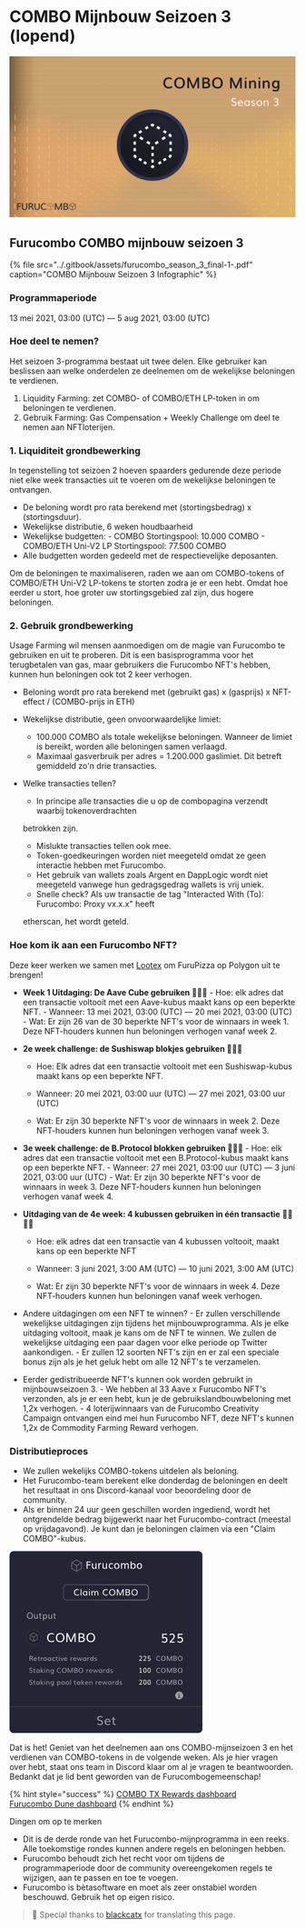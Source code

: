 # COMBO Mijnbouw Seizoen 3 \(lopend\)



![](../.gitbook/assets/combo-season-3.png)

## Furucombo COMBO mijnbouw seizoen 3

{% file src="../.gitbook/assets/furucombo\_season\_3\_final-1-.pdf" caption="COMBO Mijnbouw Seizoen 3 Infographic" %}

### **Programmaperiode**

13 mei 2021, 03:00 \(UTC\) — 5 aug 2021, 03:00 \(UTC\)

### **Hoe deel te nemen?**

Het seizoen 3-programma bestaat uit twee delen. Elke gebruiker kan beslissen aan welke onderdelen ze deelnemen om de wekelijkse beloningen te verdienen.

1. Liquidity Farming: zet COMBO- of COMBO/ETH LP-token in om beloningen te verdienen.
2. Gebruik Farming: Gas Compensation + Weekly Challenge om deel te nemen aan NFTloterijen.

### 1. Liquiditeit grondbewerking

In tegenstelling tot seizoen 2 hoeven spaarders gedurende deze periode niet elke week transacties uit te voeren om de wekelijkse beloningen te ontvangen.

* De beloning wordt pro rata berekend met \(stortingsbedrag\) x \(stortingsduur\).
* Wekelijkse distributie, 6 weken houdbaarheid
* Wekelijkse budgetten: - COMBO Stortingspool: 10.000 COMBO - COMBO/ETH Uni-V2 LP Stortingspool: 77.500 COMBO
* Alle budgetten worden gedeeld met de respectievelijke deposanten.

Om de beloningen te maximaliseren, raden we aan om COMBO-tokens of COMBO/ETH Uni-V2 LP-tokens te storten zodra je er een hebt. Omdat hoe eerder u stort, hoe groter uw stortingsgebied zal zijn, dus hogere beloningen.

### 2. Gebruik grondbewerking

Usage Farming wil mensen aanmoedigen om de magie van Furucombo te gebruiken en uit te proberen. Dit is een basisprogramma voor het terugbetalen van gas, maar gebruikers die Furucombo NFT's hebben, kunnen hun beloningen ook tot 2 keer verhogen.

* Beloning wordt pro rata berekend met \(gebruikt gas\) x \(gasprijs\) x NFT-effect / \(COMBO-prijs in ETH\)
* Wekelijkse distributie, geen onvoorwaardelijke limiet:
  * 100.000 COMBO als totale wekelijkse beloningen. Wanneer de limiet is bereikt, worden alle beloningen samen verlaagd.
  * Maximaal gasverbruik per adres = 1.200.000 gaslimiet. Dit betreft gemiddeld zo'n drie transacties.
* Welke transacties tellen?  
  - In principe alle transacties die u op de combopagina verzendt waarbij tokenoverdrachten

  betrokken zijn.  
  - Mislukte transacties tellen ook mee.  
  - Token-goedkeuringen worden niet meegeteld omdat ze geen interactie hebben met Furucombo.  
  - Het gebruik van wallets zoals Argent en DappLogic wordt niet meegeteld vanwege hun gedragsgedrag wallets is vrij uniek.  
  - Snelle check? Als uw transactie de tag "Interacted With \(To\): Furucombo: Proxy vx.x.x" heeft

  etherscan, het wordt geteld.

### **Hoe kom ik aan een Furucombo NFT?**

Deze keer werken we samen met [Lootex](https://lootex.io/stores/furucombo-nft) om FuruPizza op Polygon uit te brengen!

* **Week 1 Uitdaging: De Aave Cube gebruiken 👻👻👻** - Hoe: elk adres dat een transactie voltooit met een Aave-kubus maakt kans op een beperkte NFT. - Wanneer: 13 mei 2021, 03:00 \(UTC\) — 20 mei 2021, 03:00 \(UTC\) - Wat: Er zijn 26 van de 30 beperkte NFT's voor de winnaars in week 1. Deze NFT-houders kunnen hun beloningen verhogen vanaf week 2.
* **2e week challenge: de Sushiswap blokjes gebruiken 🍣🍣🍣**

  - Hoe: Elk adres dat een transactie voltooit met een Sushiswap-kubus maakt kans op een beperkte NFT.

  - Wanneer: 20 mei 2021, 03:00 uur \(UTC\) — 27 mei 2021, 03:00 uur \(UTC\)

  - Wat: Er zijn 30 beperkte NFT's voor de winnaars in week 2. Deze NFT-houders kunnen hun beloningen verhogen vanaf week 3.

* **3e week challenge: de B.Protocol blokken gebruiken 🥦🥦🥦** - Hoe: elk adres dat een transactie voltooit met een B.Protocol-kubus maakt kans op een beperkte NFT. - Wanneer: 27 mei 2021, 03:00 uur \(UTC\) — 3 juni 2021, 03:00 uur \(UTC\) - Wat: Er zijn 30 beperkte NFT's voor de winnaars in week 3. Deze NFT-houders kunnen hun beloningen verhogen vanaf week 4.
* **Uitdaging van de 4e week: 4 kubussen gebruiken in één transactie**  🧊🧊🧊🧊

  - Hoe: elk adres dat een transactie van 4 kubussen voltooit, maakt kans op een beperkte NFT

  - Wanneer: 3 juni 2021, 3:00 AM \(UTC\) — 10 juni 2021, 3:00 AM \(UTC\)

  - Wat: Er zijn 30 beperkte NFT's voor de winnaars in week 4. Deze NFT-houders kunnen hun beloningen vanaf week verhogen.

* Andere uitdagingen om een NFT te winnen? - Er zullen verschillende wekelijkse uitdagingen zijn tijdens het mijnbouwprogramma. Als je elke uitdaging voltooit, maak je kans om de NFT te winnen. We zullen de wekelijkse uitdaging een paar dagen voor elke periode op Twitter aankondigen. - Er zullen 12 soorten NFT's zijn en er zal een speciale bonus zijn als je het geluk hebt om alle 12 NFT's te verzamelen.
* Eerder gedistribueerde NFT's kunnen ook worden gebruikt in mijnbouwseizoen 3. - We hebben al 33 Aave x Furucombo NFT's verzonden, als je er een hebt, kun je de gebruikslandbouwbeloning met 1,2x verhogen. - 4 loterijwinnaars van de Furucombo Creativity Campaign ontvangen eind mei hun Furucombo NFT, deze NFT's kunnen 1,2x de Commodity Farming Reward verhogen.

### Distributieproces

* We zullen wekelijks COMBO-tokens uitdelen als beloning.
* Het Furucombo-team berekent elke donderdag de beloningen en deelt het resultaat in ons Discord-kanaal voor beoordeling door de community.
* Als er binnen 24 uur geen geschillen worden ingediend, wordt het ontgrendelde bedrag bijgewerkt naar het Furucombo-contract \(meestal op vrijdagavond\). Je kunt dan je beloningen claimen via een "Claim COMBO"-kubus.

![](../.gitbook/assets/0_fdxp6gipd57mvifs.png)



Dat is het! Geniet van het deelnemen aan ons COMBO-mijnseizoen 3 en het verdienen van COMBO-tokens in de volgende weken. Als je hier vragen over hebt, staat ons team in Discord klaar om al je vragen te beantwoorden. Bedankt dat je lid bent geworden van de Furucombogemeenschap!

{% hint style="success" %}
[COMBO TX Rewards dashboard](https://go.furucombo.app/reward)  
[Furucombo Dune dashboard](https://duneanalytics.com/Marcov/furucombo-statistics_1)
{% endhint %}

Dingen om op te merken

* Dit is de derde ronde van het Furucombo-mijnprogramma in een reeks. Alle toekomstige rondes kunnen andere regels en beloningen hebben.
* Furucombo behoudt zich het recht voor om tijdens de programmaperiode door de community overeengekomen regels te wijzigen, aan te passen en toe te voegen.
* Furucombo is bètasoftware en moet als zeer onstabiel worden beschouwd. Gebruik het op eigen risico.



> 🧊 Special thanks to [blackcatx](https://twitter.com/gaintodayx) for translating this page.


